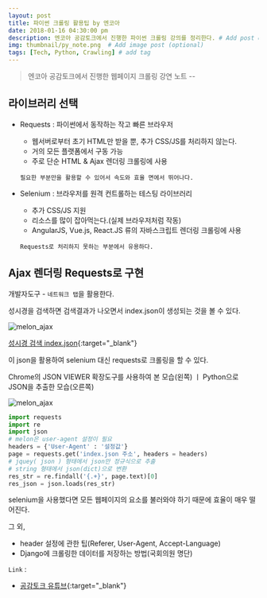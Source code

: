 ```yaml
---
layout: post
title: 파이썬 크롤링 활용팁 by 엔코아
date: 2018-01-16 04:30:00 pm
description: 엔코아 공감토크에서 진행한 파이썬 크롤링 강의를 정리한다. # Add post description (optional)
img: thumbnail/py_note.png  # Add image post (optional)
tags: [Tech, Python, Crawling] # add tag
---
```


> 엔코아 공감토크에서 진행한 웹페이지 크롤링 강연 노트 -- 

## 라이브러리 선택

* Requests : 파이썬에서 동작하는 작고 빠른 브라우저

    * 웹서버로부터 초기 HTML만 받을 뿐, 추가 CSS/JS를 처리하지 않는다.     
    * 거의 모든 플랫폼에서 구동 가능
    * 주로 단순 HTML & Ajax 렌더링 크롤링에 사용

    `필요한 부분만을 활용할 수 있어서 속도와 효율 면에서 뛰어나다.`
    
* Selenium : 브라우저를 원격 컨트롤하는 테스팅 라이브러리

    * 추가 CSS/JS 지원
    * 리소스를 많이 잡아먹는다.(실제 브라우저처럼 작동)
    * AngularJS, Vue.js, React.JS 류의 자바스크립트 렌더링 크롤링에 사용

    `Requests로 처리하지 못하는 부분에서 유용하다.`

## Ajax 렌더링 Requests로 구현

개발자도구 - `네트워크 탭`을 활용한다.

성시경을 검색하면 검색결과가 나오면서 index.json이 생성되는 것을 볼 수 있다.

![melon_ajax]({{site.baseurl}}/assets/img/python/ajax_ex1.png)

[성시경 검색 index.json](http://www.melon.com/search/keyword/index.json?jscallback=jQuery1910956013151085803_1516101909685&query=%25EC%2584%25B1%25EC%258B%259C%25EA%25B2%25BD){:target="_blank"}

이 json을 활용하여 selenium 대신 requests로 크롤링을 할 수 있다.

Chrome의 JSON VIEWER 확장도구를 사용하여 본 모습(왼쪽) ㅣ Python으로 JSON을 추출한 모습(오른쪽)

![melon_ajax]({{site.baseurl}}/assets/img/python/ajax_ex2.png)

``` python
import requests
import re
import json
# melon은 user-agent 설정이 필요
headers = {'User-Agent' : '설정값'}
page = requests.get('index.json 주소', headers = headers)
# jquey( json ) 형태에서 json만 정규식으로 추출
# string 형태에서 json(dict)으로 변환
res_str = re.findall('{.+}', page.text)[0]
res_json = json.loads(res_str)
```

selenium을 사용했다면 모든 웹페이지의 요소를 불러와야 하기 때문에 효율이 매우 떨어진다.

그 외, 
* header 설정에 관한 팁(Referer, User-Agent, Accept-Language)
* Django에 크롤링한 데이터를 저장하는 방법(국회의원 명단)

`Link` : 

* [공감토크 유튜브](https://www.youtube.com/watch?v=7oywlTwAe0A){:target="_blank"}